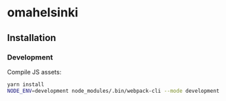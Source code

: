 # omahelsinki

## Installation

### Development

Compile JS assets:

```bash
yarn install
NODE_ENV=development node_modules/.bin/webpack-cli --mode development
```
